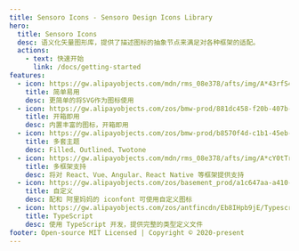 ```yaml
---
title: Sensoro Icons - Sensoro Design Icons Library
hero:
  title: Sensoro Icons
  desc: 语义化矢量图形库，提供了描述图标的抽象节点来满足对各种框架的适配。
  actions:
    - text: 快速开始
      link: /docs/getting-started
features:
  - icon: https://gw.alipayobjects.com/mdn/rms_08e378/afts/img/A*43rfS4dD0MUAAAAAAAAAAABkARQnAQ
    title: 简单易用
    desc: 更简单的将SVG作为图标使用
  - icon: https://gw.alipayobjects.com/zos/bmw-prod/881dc458-f20b-407b-947a-95104b5ec82b/k79dm8ih_w144_h144.png
    title: 开箱即用
    desc: 内置丰富的图标，开箱即用
  - icon: https://gw.alipayobjects.com/zos/bmw-prod/b8570f4d-c1b1-45eb-a1da-abff53159967/kj9t990h_w144_h144.png
    title: 多套主题
    desc: Filled、Outlined、Twotone
  - icon: https://gw.alipayobjects.com/mdn/rms_08e378/afts/img/A*cY0tTr8q3Y4AAAAAAAAAAABkARQnAQ
    title: 多框架支持
    desc: 将对 React、Vue、Angular、React Native 等框架提供支持
  - icon: https://gw.alipayobjects.com/zos/basement_prod/a1c647aa-a410-4024-8414-c9837709cb43/k7787itw_w126_h114.png
    title: 自定义
    desc: 配和 阿里妈妈的 iconfont 可使用自定义图标
  - icon: https://gw.alipayobjects.com/zos/antfincdn/Eb8IHpb9jE/Typescript_logo_2020.svg
    title: TypeScript
    desc: 使用 TypeScript 开发，提供完整的类型定义文件
footer: Open-source MIT Licensed | Copyright © 2020-present
---
```


